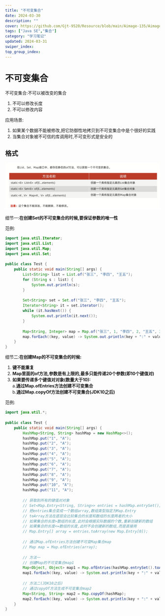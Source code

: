 ```yaml
---
title: "不可变集合"
date: 2024-03-30
description: ""
cover: https://github.com/Gjt-9520/Resource/blob/main/Aimage-135/Aimage108.jpg?raw=true
tags: ["Java SE","集合"]
category: "学习笔记"
updated: 2024-03-31
swiper_index: 
top_group_index: 
---
```


# 不可变集合

不可变集合:不可以被改变的集合

1. 不可以修改长度
2. 不可以修改内容

应用场景:
1. 如果某个数据不能被修改,把它防御性地拷贝到不可变集合中是个很好的实践
2. 当集合对象被不可信的库调用时,不可变形式是安全的

## 格式

![](../images/不可变集合格式.png)

细节一:**在创建Set的不可变集合的时候,要保证参数的唯一性**

范例:

```java
import java.util.Iterator;
import java.util.List;
import java.util.Map;
import java.util.Set;

public class Test {
    public static void main(String[] args) {
        List<String> list = List.of("张三", "李四", "王五");
        for (String s : list) {
            System.out.println(s);
        }

        Set<String> set = Set.of("张三", "李四", "王五");
        Iterator<String> it = set.iterator();
        while (it.hasNext()) {
            System.out.println(it.next());
        }

        Map<String, Integer> map = Map.of("张三", 1, "李四", 2, "王五", 3);
        map.forEach((key, value) -> System.out.println(key + ":" + value));
    }
}
```

细节二:**在创建Map的不可变集合的时候:**                     
1. **键不能重复**               
2. **Map里面的of方法,参数是有上限的,最多只能传递20个参数(即10个键值对)**              
3. **如果要传递多个键值对对象(数量大于10):**              
a.**通过Map.ofEntries方法创建不可变集合**                
b.**通过Map.copyOf方法创建不可变集合(JDK10之后)**             

范例:

```java
import java.util.*;

public class Test {
    public static void main(String[] args) {
        HashMap<String, String> hashMap = new HashMap<>();
        hashMap.put("1", "A");
        hashMap.put("2", "A");
        hashMap.put("3", "A");
        hashMap.put("4", "A");
        hashMap.put("5", "A");
        hashMap.put("6", "A");
        hashMap.put("7", "A");
        hashMap.put("8", "A");
        hashMap.put("9", "A");
        hashMap.put("10", "A");
        hashMap.put("11", "A");

        // 获取到所有的键值对对象
        // Set<Map.Entry<String, String>> entries = hashMap.entrySet();
        // 把entries集合变成一个数组array,数组类型指定为Map.Entry
        // toArray方法在底层会比较集合的长度和数组的长度两者的大小
        // 如果集合的长度>数组的长度,此时会根据实际数据的个数,重新创建新的数组
        // 如果集合的长度<=数组的长度,此时不会创建新的数组,而是直接用
        // Map.Entry[] array = entries.toArray(new Map.Entry[0]);

        // 通过Map.ofEntries方法创建不可变Map集合map
        // Map map = Map.ofEntries(array);

        // 方法一
        // 创建Map的不可变集合map1
        Map<Object, Object> map1 = Map.ofEntries(hashMap.entrySet().toArray(new Map.Entry[0]));
        map1.forEach((key, value) -> System.out.println(key + ":" + value));

        // 方法二(JDK10之后)
        // 通过copyOf方法生成不可变集合map2
        Map<String, String> map2 = Map.copyOf(hashMap);
        map2.forEach((key, value) -> System.out.println(key + ":" + value));
    }
}
```